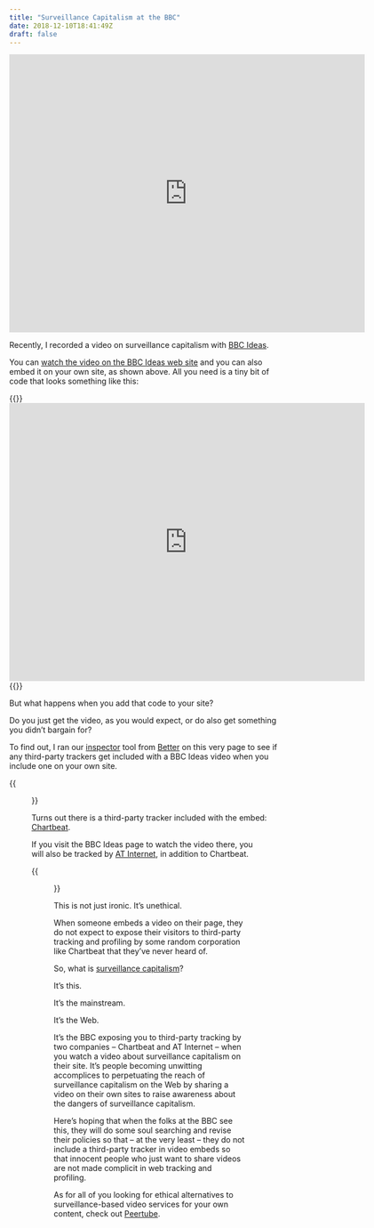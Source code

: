 ```yaml
---
title: "Surveillance Capitalism at the BBC"
date: 2018-12-10T18:41:49Z
draft: false
---
```


<iframe src="https://www.bbc.com/ideas/videos/surveillance-capitalism-has-led-us-into-a-dystopia/p06p0tdy/player" width="640" height="500" scrolling="no" style="overflow: hidden" allowfullscreen frameborder="0"></iframe>

Recently, I recorded a video on surveillance capitalism with [BBC Ideas](https://www.bbc.com/ideas).

You can [watch the video on the BBC Ideas web site]((https://www.bbc.com/ideas/videos/surveillance-capitalism-has-led-us-into-a-dystopia/p06p0tdy)) and you can also embed it on your own site, as shown above. All you need is a tiny bit of code that looks something like this:

{{<highlight html>}}<iframe
  src="https://www.bbc.com/ideas/videos/surveillance-capitalism-has-led-us-into-a-dystopia/p06p0tdy/player"
  width="640" height="500"
  scrolling="no" style="overflow: hidden"
  allowfullscreen frameborder="0"></iframe>{{</highlight>}}

But what happens when you add that code to your site?

Do you just get the video, as you would expect, or do also get something you didn’t bargain for?

To find out, I ran our [inspector](https://source.ind.ie/better/inspector) tool from [Better](https://better.fyi) on this very page to see if any third-party trackers get included with a BBC Ideas video when you include one on your own site.

{{<figure src="better-inspector.png" alt="Screenshot of the Better Inspector command-line app inspecting this page." caption="Better Inspector inspecting this page.">}}

Turns out there is a third-party tracker included with the embed: [Chartbeat](https://better.fyi/trackers/chartbeat.net/).

If you visit the BBC Ideas page to watch the video there, you will also be tracked by [AT Internet](https://www.atinternet.com/en/), in addition to Chartbeat.

{{<figure src="blocked-third-party-hostnames.png" alt="The two third-party tracking domains that Better Inspector found: chartbeat.com and chartbeat.net" caption="How’s that for irony?">}}

This is not just ironic. It’s unethical.

When someone embeds a video on their page, they do not expect to expose their visitors to third-party tracking and profiling by some random corporation like Chartbeat that they’ve never heard of.

So, what is [surveillance capitalism](https://2018.ar.al/notes/the-nature-of-the-self-in-the-digital-age/)?

It’s this.

It’s the mainstream.

It’s the Web.

It’s the BBC exposing you to third-party tracking by two companies – Chartbeat and AT Internet – when you watch a video about surveillance capitalism on their site. It’s people becoming unwitting accomplices to perpetuating the reach of surveillance capitalism on the Web by sharing a video on their own sites to raise awareness about the dangers of surveillance capitalism.

Here’s hoping that when the folks at the BBC see this, they will do some soul searching and revise their policies so that – at the very least – they do not include a third-party tracker in video embeds so that innocent people who just want to share videos are not made complicit in web tracking and profiling.

As for all of you looking for ethical alternatives to surveillance-based video services for your own content, check out [Peertube](https://joinpeertube.org/en/).
